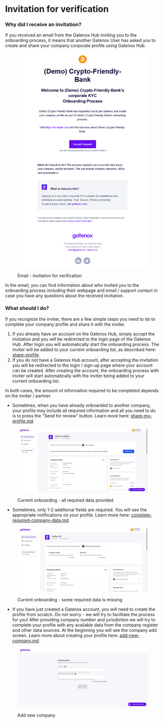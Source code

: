 # Invitation for verification

### Why did I receive an invitation?

If you received an email from the Gatenox Hub inviting you to the onboarding process, it means that another Gatenox User has asked you to create and share your company corporate profile using Gatenox Hub.

<figure><img src="../../.gitbook/assets/email_invitation.png" alt=""><figcaption><p>Email - invitation for verification</p></figcaption></figure>

In the email, you can find information about who invited you to the onboarding process including their webpage and email / support contact in case you have any questions about the received invitation.

### What should I do?

If you recognize the inviter, there are a few simple steps you need to do to complete your company profile and share it with the inviter.

1. If you already have an account on the Gatenox Hub, simply accept the invitation and you will be redirected to the login page of the Gatenox Hub. After login you will automatically start the onboarding process. The inviter will be added to your current onboarding list, as described here: [share-profile](../../gatenox-guide/share-profile/ "mention").
2. If you do not have a Gatenox Hub account, after accepting the invitation you will be redirected to the login / sign-up page where your account can be created. After creating the account, the onboarding process with inviter will start automatically with the inviter being added to your current onboarding list.

In both cases, the amount of information required to be completed depends on the inviter / partner.

* Sometimes, when you have already onboarded to another company, your profile may include all required information and all you need to do is to press the "Send for review" button. Learn more here: [share-my-profile.md](../share-company-profile/share-my-profile.md "mention").

<figure><img src="../../.gitbook/assets/Current_onboarding_OK.png" alt=""><figcaption><p>Current onboarding - all required data provided</p></figcaption></figure>

* Sometimes, only 1-2 additional fields are required. You will see the appropriate notifications on your profile. Learn more here: [complete-required-company-data.md](../share-company-profile/complete-required-company-data.md "mention").

<figure><img src="../../.gitbook/assets/Current_onboarding_missing.png" alt=""><figcaption><p>Current onboarding - some required data is missing</p></figcaption></figure>

* If you have just created a Gatenox account, you will need to create the profile from scratch. Do not worry - we will try to facilitate the process for you! After providing company number and jurisdiction we will try to complete your profile with any available data from the company register and other data sources. At the beginning you will see the company add screen. Learn more about creating your profile here: [add-new-company.md](../create-and-complete-company-profile/add-new-company.md "mention").

<figure><img src="../../.gitbook/assets/company_add.png" alt=""><figcaption><p>Add new company</p></figcaption></figure>
